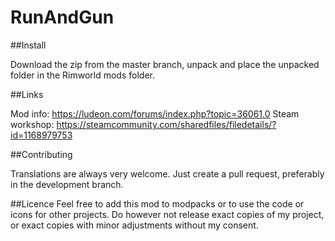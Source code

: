 # RunAndGun

##Install

Download the zip from the master branch, unpack and place the unpacked folder in the Rimworld mods folder. 

##Links

Mod info: https://ludeon.com/forums/index.php?topic=36061.0
Steam workshop: https://steamcommunity.com/sharedfiles/filedetails/?id=1168979753

##Contributing

Translations are always very welcome. Just create a pull request, preferably in the development branch. 

##Licence
Feel free to add this mod to modpacks or to use the code or icons for other projects. 
Do however not release exact copies of my project, or exact copies with minor adjustments without my consent. 
